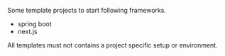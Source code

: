 Some template projects to start following frameworks.

- spring boot
- next.js

All templates must not contains a project specific setup or environment.
 
